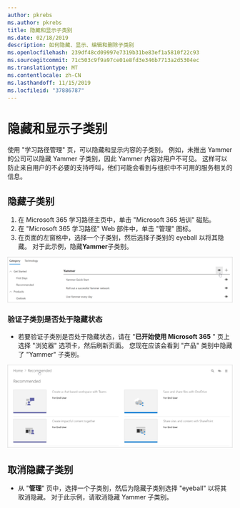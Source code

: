 ```yaml
---
author: pkrebs
ms.author: pkrebs
title: 隐藏和显示子类别
ms.date: 02/18/2019
description: 如何隐藏、显示、编辑和删除子类别
ms.openlocfilehash: 239df48cd09997e7319b31be83ef1a5810f22c93
ms.sourcegitcommit: 71c503c9f9a97ce01e8fd3e346b7713a2d5304ec
ms.translationtype: MT
ms.contentlocale: zh-CN
ms.lasthandoff: 11/15/2019
ms.locfileid: "37886787"
---
```

# <a name="hide-and-show-subcategories"></a>隐藏和显示子类别

使用 "学习路径管理" 页，可以隐藏和显示内容的子类别。 例如，未推出 Yammer 的公司可以隐藏 Yammer 子类别，因此 Yammer 内容对用户不可见。 这样可以防止来自用户的不必要的支持呼叫，他们可能会看到与组织中不可用的服务相关的信息。

## <a name="hide-a-subcategory"></a>隐藏子类别 

1. 在 Microsoft 365 学习路径主页中，单击 "Microsoft 365 培训" 磁贴。
2. 在 "Microsoft 365 学习路径" Web 部件中，单击 "管理" 图标。 
3. 在页面的左窗格中，选择一个子类别，然后选择子类别的 eyeball 以将其隐藏。 对于此示例，隐藏**Yammer**子类别。  

![cg-hidesubcat](media/cg-hidesubcat.png)

### <a name="verify-the-subcategory-is-hidden"></a>验证子类别是否处于隐藏状态
- 若要验证子类别是否处于隐藏状态，请在 "**已开始使用 Microsoft 365** " 页上选择 "浏览器" 选项卡，然后刷新页面。 您现在应该会看到 "产品" 类别中隐藏了 "Yammer" 子类别。 

![cg-hidesubcatrefresh](media/cg-hidesubcatrefresh.png)

## <a name="unhide-a-subcategory"></a>取消隐藏子类别 

- 从 "**管理**" 页中，选择一个子类别，然后为隐藏子类别选择 "eyeball" 以将其取消隐藏。 对于此示例，请取消隐藏 Yammer 子类别。